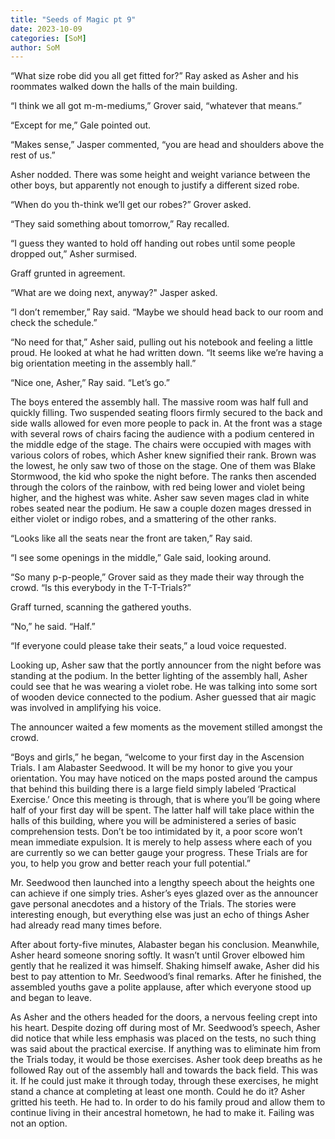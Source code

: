 ```yaml
---
title: "Seeds of Magic pt 9"
date: 2023-10-09
categories: [SoM]
author: SoM
---
```


“What size robe did you all get fitted for?” Ray asked as Asher and his roommates walked down the halls of the main building.

“I think we all got m-m-mediums,” Grover said, “whatever that means.”

“Except for me,” Gale pointed out.

“Makes sense,” Jasper commented, “you are head and shoulders above the rest of us.”

Asher nodded. There was some height and weight variance between the other boys, but apparently not enough to justify a different sized robe.

“When do you th-think we’ll get our robes?” Grover asked.

“They said something about tomorrow,” Ray recalled.

“I guess they wanted to hold off handing out robes until some people dropped out,” Asher surmised.

Graff grunted in agreement.

“What are we doing next, anyway?" Jasper asked.

“I don’t remember,” Ray said. “Maybe we should head back to our room and check the schedule.”

“No need for that,” Asher said, pulling out his notebook and feeling a little proud. He looked at what he had written down. “It seems like we’re having a big orientation meeting in the assembly hall.”

“Nice one, Asher,” Ray said. “Let’s go.”

The boys entered the assembly hall. The massive room was half full and quickly filling. Two suspended seating floors firmly secured to the back and side walls allowed for even more people to pack in. At the front was a stage with several rows of chairs facing the audience with a podium centered in the middle edge of the stage. The chairs were occupied with mages with various colors of robes, which Asher knew signified their rank. Brown was the lowest, he only saw two of those on the stage. One of them was Blake Stormwood, the kid who spoke the night before. The ranks then ascended through the colors of the rainbow, with red being lower and violet being higher, and the highest was white. Asher saw seven mages clad in white robes seated near the podium. He saw a couple dozen mages dressed in either violet or indigo robes, and a smattering of the other ranks.

“Looks like all the seats near the front are taken,” Ray said.

“I see some openings in the middle,” Gale said, looking around.

“So many p-p-people,” Grover said as they made their way through the crowd. “Is this everybody in the T-T-Trials?”

Graff turned, scanning the gathered youths.

“No,” he said. “Half.”

“If everyone could please take their seats,” a loud voice requested.

Looking up, Asher saw that the portly announcer from the night before was standing at the podium. In the better lighting of the assembly hall, Asher could see that he was wearing a violet robe. He was talking into some sort of wooden device connected to the podium. Asher guessed that air magic was involved in amplifying his voice.

The announcer waited a few moments as the movement stilled amongst the crowd.

“Boys and girls,” he began, “welcome to your first day in the Ascension Trials. I am Alabaster Seedwood. It will be my honor to give you your orientation. You may have noticed on the maps posted around the campus that behind this building there is a large field simply labeled ‘Practical Exercise.’ Once this meeting is through, that is where you’ll be going where half of your first day will be spent. The latter half will take place within the halls of this building, where you will be administered a series of basic comprehension tests. Don’t be too intimidated by it, a poor score won’t mean immediate expulsion. It is merely to help assess where each of you are currently so we can better gauge your progress. These Trials are for you, to help you grow and better reach your full potential.”

Mr. Seedwood then launched into a lengthy speech about the heights one can achieve if one simply tries. Asher’s eyes glazed over as the announcer gave personal anecdotes and a history of the Trials. The stories were interesting enough, but everything else was just an echo of things Asher had already read many times before.

After about forty-five minutes, Alabaster began his conclusion. Meanwhile, Asher heard someone snoring softly. It wasn’t until Grover elbowed him gently that he realized it was himself. Shaking himself awake, Asher did his best to pay attention to Mr. Seedwood’s final remarks. After he finished, the assembled youths gave a polite applause, after which everyone stood up and began to leave.

As Asher and the others headed for the doors, a nervous feeling crept into his heart. Despite dozing off during most of Mr. Seedwood’s speech, Asher did notice that while less emphasis was placed on the tests, no such thing was said about the practical exercise. If anything was to eliminate him from the Trials today, it would be those exercises. Asher took deep breaths as he followed Ray out of the assembly hall and towards the back field. This was it. If he could just make it through today, through these exercises, he might stand a chance at completing at least one month. Could he do it? Asher gritted his teeth. He had to. In order to do his family proud and allow them to continue living in their ancestral hometown, he had to make it. Failing was not an option.
